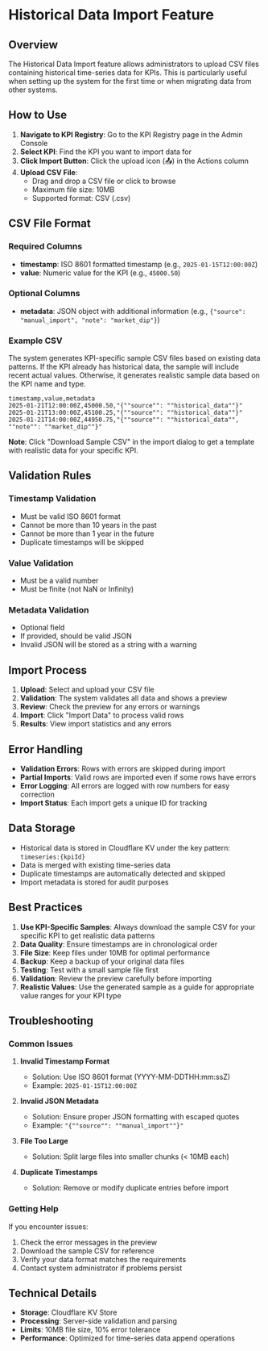 # Historical Data Import Feature

## Overview

The Historical Data Import feature allows administrators to upload CSV files containing historical time-series data for KPIs. This is particularly useful when setting up the system for the first time or when migrating data from other systems.

## How to Use

1. **Navigate to KPI Registry**: Go to the KPI Registry page in the Admin Console
2. **Select KPI**: Find the KPI you want to import data for
3. **Click Import Button**: Click the upload icon (📤) in the Actions column
4. **Upload CSV File**: 
   - Drag and drop a CSV file or click to browse
   - Maximum file size: 10MB
   - Supported format: CSV (.csv)

## CSV File Format

### Required Columns

- **timestamp**: ISO 8601 formatted timestamp (e.g., `2025-01-15T12:00:00Z`)
- **value**: Numeric value for the KPI (e.g., `45000.50`)

### Optional Columns

- **metadata**: JSON object with additional information (e.g., `{"source": "manual_import", "note": "market_dip"}`)

### Example CSV

The system generates KPI-specific sample CSV files based on existing data patterns. If the KPI already has historical data, the sample will include recent actual values. Otherwise, it generates realistic sample data based on the KPI name and type.

```csv
timestamp,value,metadata
2025-01-21T12:00:00Z,45000.50,"{""source"": ""historical_data""}"
2025-01-21T13:00:00Z,45100.25,"{""source"": ""historical_data""}"
2025-01-21T14:00:00Z,44950.75,"{""source"": ""historical_data"", ""note"": ""market_dip""}"
```

**Note**: Click "Download Sample CSV" in the import dialog to get a template with realistic data for your specific KPI.

## Validation Rules

### Timestamp Validation
- Must be valid ISO 8601 format
- Cannot be more than 10 years in the past
- Cannot be more than 1 year in the future
- Duplicate timestamps will be skipped

### Value Validation
- Must be a valid number
- Must be finite (not NaN or Infinity)

### Metadata Validation
- Optional field
- If provided, should be valid JSON
- Invalid JSON will be stored as a string with a warning

## Import Process

1. **Upload**: Select and upload your CSV file
2. **Validation**: The system validates all data and shows a preview
3. **Review**: Check the preview for any errors or warnings
4. **Import**: Click "Import Data" to process valid rows
5. **Results**: View import statistics and any errors

## Error Handling

- **Validation Errors**: Rows with errors are skipped during import
- **Partial Imports**: Valid rows are imported even if some rows have errors
- **Error Logging**: All errors are logged with row numbers for easy correction
- **Import Status**: Each import gets a unique ID for tracking

## Data Storage

- Historical data is stored in Cloudflare KV under the key pattern: `timeseries:{kpiId}`
- Data is merged with existing time-series data
- Duplicate timestamps are automatically detected and skipped
- Import metadata is stored for audit purposes

## Best Practices

1. **Use KPI-Specific Samples**: Always download the sample CSV for your specific KPI to get realistic data patterns
2. **Data Quality**: Ensure timestamps are in chronological order
3. **File Size**: Keep files under 10MB for optimal performance
4. **Backup**: Keep a backup of your original data files
5. **Testing**: Test with a small sample file first
6. **Validation**: Review the preview carefully before importing
7. **Realistic Values**: Use the generated sample as a guide for appropriate value ranges for your KPI type

## Troubleshooting

### Common Issues

1. **Invalid Timestamp Format**
   - Solution: Use ISO 8601 format (YYYY-MM-DDTHH:mm:ssZ)
   - Example: `2025-01-15T12:00:00Z`

2. **Invalid JSON Metadata**
   - Solution: Ensure proper JSON formatting with escaped quotes
   - Example: `"{""source"": ""manual_import""}"`

3. **File Too Large**
   - Solution: Split large files into smaller chunks (< 10MB each)

4. **Duplicate Timestamps**
   - Solution: Remove or modify duplicate entries before import

### Getting Help

If you encounter issues:
1. Check the error messages in the preview
2. Download the sample CSV for reference
3. Verify your data format matches the requirements
4. Contact system administrator if problems persist

## Technical Details

- **Storage**: Cloudflare KV Store
- **Processing**: Server-side validation and parsing
- **Limits**: 10MB file size, 10% error tolerance
- **Performance**: Optimized for time-series data append operations